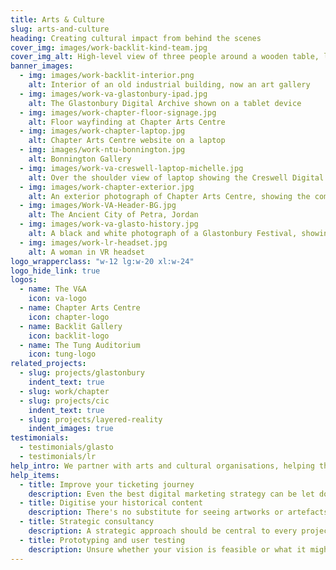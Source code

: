 ```yaml
---
title: Arts & Culture
slug: arts-and-culture
heading: Creating cultural impact from behind the scenes
cover_img: images/work-backlit-kind-team.jpg
cover_img_alt: High-level view of three people around a wooden table, looking at digital designs of Backlit Gallery website on a laptop and a tablet
banner_images:
  - img: images/work-backlit-interior.png
    alt: Interior of an old industrial building, now an art gallery
  - img: images/work-va-glastonbury-ipad.jpg
    alt: The Glastonbury Digital Archive shown on a tablet device
  - img: images/work-chapter-floor-signage.jpg
    alt: Floor wayfinding at Chapter Arts Centre
  - img: images/work-chapter-laptop.jpg
    alt: Chapter Arts Centre website on a laptop
  - img: images/work-ntu-bonnington.jpg
    alt: Bonnington Gallery
  - img: images/work-va-creswell-laptop-michelle.jpg
    alt: Over the shoulder view of laptop showing the Creswell Digital Photography Archive
  - img: images/work-chapter-exterior.jpg
    alt: An exterior photograph of Chapter Arts Centre, showing the community garden
  - img: images/Work-VA-Header-BG.jpg
    alt: The Ancient City of Petra, Jordan
  - img: images/work-va-glasto-history.jpg
    alt: A black and white photograph of a Glastonbury Festival, showing festival goers walking through mud
  - img: images/work-lr-headset.jpg
    alt: A woman in VR headset
logo_wrapperclass: "w-12 lg:w-20 xl:w-24"
logo_hide_link: true
logos:
  - name: The V&A
    icon: va-logo
  - name: Chapter Arts Centre
    icon: chapter-logo
  - name: Backlit Gallery
    icon: backlit-logo
  - name: The Tung Auditorium
    icon: tung-logo
related_projects:
  - slug: projects/glastonbury
    indent_text: true
  - slug: work/chapter
  - slug: projects/cic
    indent_text: true
  - slug: projects/layered-reality
    indent_images: true
testimonials:
  - testimonials/glasto
  - testimonials/lr
help_intro: We partner with arts and cultural organisations, helping them to reach their audiences and achieve their goals through brand strategies and digital activities.
help_items:
  - title: Improve your ticketing journey
    description: Even the best digital marketing strategy can be let down by a ticket purchasing journey with a low conversion rate. Keeping things simple and concentrating on the user-experience are the keys to increased ticket sales.
  - title: Digitise your historical content
    description: There's no substitute for seeing artworks or artefacts in person but sometimes that's just not possible. Whether it's because an exhibition has ended, the artefact is in a private collection or it's simply not a physical object, digital technology creates a lot of opportunities to share more and share further.
  - title: Strategic consultancy
    description: A strategic approach should be central to every project because, if your project is not meeting organisational goals, it is not worth doing. Taking time to understand your objectives, audiences and opportunities will help to plan and deliver a highly effective end product.
  - title: Prototyping and user testing
    description: Unsure whether your vision is feasible or what it might cost to realise? A discovery phase or proof-of-concept project will allow you to explore your options, gather insight and obtain clarity before moving to the next stage.
---
```

